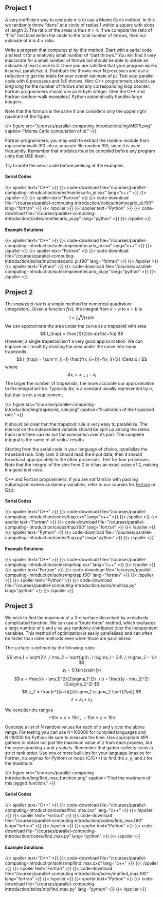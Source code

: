 ## Project 1

A very inefficient way to compute $\pi$ is to use a Monte Carlo method. In this we randomly throw “darts” at a circle of radius 1 within a square with sides of length 2. The ratio of the areas is thus $\pi \div 4$. If we compute the ratio of “hits” that land within the circle to the total number of throws, then our estimate of $\pi$ is $4 \times \mathrm{ratio}$. 

 Write a program that computes pi by this method. Start with a serial code and test it for a relatively small number of “dart throws.” You will find it very inaccurate for a small number of throws but should be able to obtain an estimate at least close to 3.  Once you are satisfied that your program works in serial, parallelize it.  Distribute the throws over N processes and use a reduction to get the totals for your overall estimate of pi.  Test your parallel code with 8 processes and 1e9 throws.  Hint: C++ programmers should use _long long_ for the number of throws and any corresponding loop counter.  Fortran programmers should use an 8-byte integer.  (See the C++ and Fortran random-walk examples.)  Python automatically handles large integers.  

 Note that the formula is the same if one considers only the upper right quadrant of the figure.

 {{< figure src="/courses/parallel-computing-introduction/img/MCPi.png" caption="Monte Carlo computation of pi." >}}

 Fortran programmers: you may wish to extract the random module from mpirandomwalk.f90 into a separate file random.f90, since it is used frequently.  Remember that modules must be compiled before any program units that USE them.

Try to write the serial code before peeking at the examples.

#### Serial Codes
{{< spoiler text="C++" >}}
{{< code-download file="/courses/parallel-computing-introduction/codes/montecarlo_pi.cxx" lang="c++" >}}
{{< /spoiler >}}
{{< spoiler text="Fortran" >}}
{{< code-download file="/courses/parallel-computing-introduction/codes/montecarlo_pi.f90" lang="fortran" >}}
{{< /spoiler >}}
{{< spoiler text="Python" >}}
{{< code-download file="/courses/parallel-computing-introduction/codes/montecarlo_pi.py" lang="python" >}}
{{< /spoiler >}}

#### Example Solutions
{{< spoiler text="C++" >}}
{{< code-download file="/courses/parallel-computing-introduction/solns/mpimontecarlo_pi.cxx" lang="c++" >}}
{{< /spoiler >}}
{{< spoiler text="Fortran" >}}
{{< code-download file="/courses/parallel-computing-introduction/solns/mpimontecarlo_pi.f90" lang="fortran" >}}
{{< /spoiler >}}
{{< spoiler text="Python" >}}
{{< code-download file="/courses/parallel-computing-introduction/solns/mpimontecarlo_pi.py" lang="python" >}}
{{< /spoiler >}}

## Project 2

The _trapezoid rule_ is a simple method for numerical quadrature (integration).  Given a function $f(x)$, the integral from $x=a$ to $x=b$ is 
$$ I = \int^b_a f(x)dx $$
We can approximate the area under the curve as a trapezoid with area
$$ I_{trap} = \frac{1}{2}(b-a)(f(b)+f(a) $$
However, a single trapezoid isn't a very good approximation.  We can improve our result by dividing the area under the curve into many trapezoids:
$$ I_{trap} = \sum^n_{i=1} \frac{f(x_{i+1})+f(x_i)}{2} \Delta x_i $$
where
$$ \Delta x_i = x_{i+1}-x_i $$
The larger the number of trapezoids, the more accurate our approximation to the integral will be.  Typically $\Delta x_i$ is a constant usually represented by $h$, but that is not a requirement.

{{< figure src="/courses/parallel-computing-introduction/img/trapezoid_rule.png" caption="Illustration of the trapezoid rule." >}}

It should be clear that the trapezoid rule is very easy to parallelize.  The interval on the independent variable should be split up among the ranks.  Each rank then carries out the summation over its part.  The complete integral is the sume of all ranks' results.

Starting from the serial code in your language of choice, parallelize the trapezoid rule.  Only rank 0 should read the input data; then it should broadcast appropriately to the other processes.   Test for four processes.  Note that the integral of the sine from 0 to $\pi$ has an exact value of 2, making it a good test case.

C++ and Fortran programmers: if you are not familiar with passing subprogram names as dummy variables, refer to our courses for [Fortran](/courses/fortran_introduction/subprogram_args) or [C++](/courses/cpp_introduction/subprogram_args).

#### Serial Codes
{{< spoiler text="C++" >}}
{{< code-download file="/courses/parallel-computing-introduction/codes/trap.cxx" lang="c++" >}}
{{< /spoiler >}}
{{< spoiler text="Fortran" >}}
{{< code-download file="/courses/parallel-computing-introduction/codes/trap.f90" lang="fortran" >}}
{{< /spoiler >}}
{{< spoiler text="Python" >}}
{{< code-download file="/courses/parallel-computing-introduction/codes/trap.py" lang="python" >}}
{{< /spoiler >}}

#### Example Solutions
{{< spoiler text="C++" >}}
{{< code-download file="/courses/parallel-computing-introduction/solns/mpitrap.cxx" lang="c++" >}}
{{< /spoiler >}}
{{< spoiler text="Fortran" >}}
{{< code-download file="/courses/parallel-computing-introduction/solns/mpitrap.f90" lang="fortran" >}}
{{< /spoiler >}}
{{< spoiler text="Python" >}}
{{< code-download file="/courses/parallel-computing-introduction/solns/mpitrap.py" lang="python" >}}
{{< /spoiler >}}

## Project 3

We wish to find the maximum of a 3-d surface described by a relatively complicated function.  We can use a "brute force" method, which evaluates a large number of $x$ and $y$ values randomly distributed over the independent variables.  This method of optimization is easily parallelized and can often be faster than older methods even when those are parallelized.

The surface is defined by the following rules:

$$ \mu_1 = \sqrt{2}\ ,\ \mu_2 = \sqrt{\pi}\ ,\ \sigma_1 = 3.1\ ,\ \sigma_2 = 1.4 $$
$$ z_1 = 0.1 \sin(x) \sin(y) $$
$$ a = \frac{(x - \mu_1)^2}{2\sigma_1^2}\ ,\  b = \frac{(y - \mu_2)^2}{2\sigma_2^2} $$
$$ z_2 = \frac{e^{(a+b)}}{\sigma_1 \sigma_2 \sqrt{2\pi}} $$
$$ z = z_1 + z_2 $$

We consider the ranges
$$ -10\pi \le x \le 10\pi\ ,\ -10\pi \le y \le 10\pi $$

Generate a list of N random values for each of x and y over the above range. For testing you can use N=100000 for compiled languages and N=10000 for Python. Be sure to measure the time. Use appropriate MPI gathers to obtain not just the maximum value of $z$ from each process, but the corresponding $x$ and $y$ values.  Remember that gather collects items in strict rank order. Use one or more built-ins for your language (maxloc for Fortran, np.argmax for Python) or loops (C/C++) to find the $x$, $y$, and $z$ for the maximum.

{{< figure src="/courses/parallel-computing-introduction/img/find_max_function.png" caption="Find the maximum of this jagged function." >}}

#### Serial Codes
{{< spoiler text="C++" >}}
{{< code-download file="/courses/parallel-computing-introduction/codes/find_max.cxx" lang="c++" >}}
{{< /spoiler >}}
{{< spoiler text="Fortran" >}}
{{< code-download file="/courses/parallel-computing-introduction/codes/find_max.f90" lang="fortran" >}}
{{< /spoiler >}}
{{< spoiler text="Python" >}}
{{< code-download file="/courses/parallel-computing-introduction/codes/find_max.py" lang="python" >}}
{{< /spoiler >}}

#### Example Solutions
{{< spoiler text="C++" >}}
{{< code-download file="/courses/parallel-computing-introduction/solns/mpifind_max.cxx" lang="c++" >}}
{{< /spoiler >}}
{{< spoiler text="Fortran" >}}
{{< code-download file="/courses/parallel-computing-introduction/solns/mpifind_max.f90" lang="fortran" >}}
{{< /spoiler >}}
{{< spoiler text="Python" >}}
{{< code-download file="/courses/parallel-computing-introduction/solns/mpifind_max.py" lang="python" >}}
{{< /spoiler >}}
